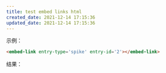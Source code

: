 ```yaml
---
title: test embed links html
created_date: 2021-12-14 17:15:36
updated_date: 2021-12-14 17:15:36
---
```


示例：

```html
<embed-link entry-type='spike' entry-id='2'></embed-link>
```

结果：

<embed-link entry-type='spike' entry-id='2'></embed-link>

